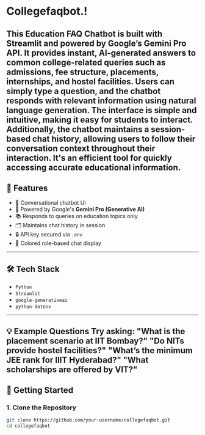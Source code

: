 # Collegefaqbot.!
This Education FAQ Chatbot is built with Streamlit and powered by Google’s Gemini Pro API. It provides instant, AI-generated answers to common college-related queries such as admissions, fee structure, placements, internships, and hostel facilities. Users can simply type a question, and the chatbot responds with relevant information using natural language generation. The interface is simple and intuitive, making it easy for students to interact. Additionally, the chatbot maintains a session-based chat history, allowing users to follow their conversation context throughout their interaction. It's an efficient tool for quickly accessing accurate educational information.
-------------------------------------------------------------
## 📌 Features
- 💬 Conversational chatbot UI
- 🤖 Powered by Google's **Gemini Pro (Generative AI)**
- 📚 Responds to queries on education topics only
- 🗂️ Maintains chat history in session
- 🔒 API key secured via `.env`
- 🎨 Colored role-based chat display
-------------------------------------------------------------
## 🛠️ Tech Stack
- `Python`
- `Streamlit`
- `google-generativeai`
- `python-dotenv`
-------------------------------------------------------------
💡 Example Questions
Try asking:
"What is the placement scenario at IIT Bombay?"
"Do NITs provide hostel facilities?"
"What’s the minimum JEE rank for IIIT Hyderabad?"
"What scholarships are offered by VIT?"
-------------------------------------------------------------
## 🚀 Getting Started
### 1. Clone the Repository
```bash
git clone https://github.com/your-username/collegefaqbot.git
cd collegefaqbot
